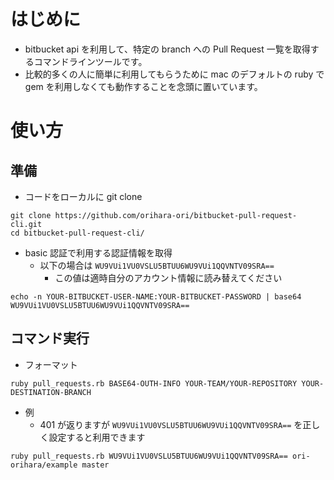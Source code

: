 # はじめに
- bitbucket api を利用して、特定の branch への Pull Request 一覧を取得するコマンドラインツールです。
- 比較的多くの人に簡単に利用してもらうために mac のデフォルトの ruby で gem を利用しなくても動作することを念頭に置いています。

# 使い方
## 準備
- コードをローカルに git clone
```
git clone https://github.com/orihara-ori/bitbucket-pull-request-cli.git
cd bitbucket-pull-request-cli/
```
- basic 認証で利用する認証情報を取得
  - 以下の場合は `WU9VUi1VU0VSLU5BTUU6WU9VUi1QQVNTV09SRA==`
    - この値は適時自分のアカウント情報に読み替えてください
```
echo -n YOUR-BITBUCKET-USER-NAME:YOUR-BITBUCKET-PASSWORD | base64
WU9VUi1VU0VSLU5BTUU6WU9VUi1QQVNTV09SRA==
```

## コマンド実行
- フォーマット
```
ruby pull_requests.rb BASE64-OUTH-INFO YOUR-TEAM/YOUR-REPOSITORY YOUR-DESTINATION-BRANCH
```

- 例
  - 401 が返りますが `WU9VUi1VU0VSLU5BTUU6WU9VUi1QQVNTV09SRA==` を正しく設定すると利用できます
```
ruby pull_requests.rb WU9VUi1VU0VSLU5BTUU6WU9VUi1QQVNTV09SRA== ori-orihara/example master
```
